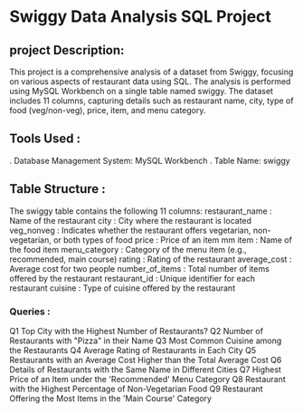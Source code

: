 #  Swiggy Data Analysis SQL Project
## project Description:
 This project is a comprehensive analysis of a dataset from Swiggy, focusing on various aspects of restaurant data using SQL. The analysis is performed using MySQL Workbench on a single table named swiggy. The dataset includes 11 columns, capturing details such as restaurant name, city, type of food (veg/non-veg), price, item, and menu category.
 
## Tools Used :
. Database Management System: MySQL Workbench
. Table Name: swiggy

  ## Table Structure :
The swiggy table contains the following 11 columns:
 restaurant_name : Name of the restaurant
   city          :  City where the restaurant is located
  veg_nonveg     : Indicates whether the restaurant offers vegetarian, non-vegetarian, or both 
                     types of food
   price          :    Price of an item
   mm item        :  Name of the food item
 menu_category    :  Category of the menu item (e.g., recommended, main course)
 rating           :   Rating of the restaurant
 average_cost     :  Average cost for two people
 number_of_items  :  Total number of items offered by the restaurant
 restaurant_id    :  Unique identifier for each restaurant
 cuisine          :  Type of cuisine offered by the restaurant

 ### Queries :
 Q1  Top City with the Highest Number of Restaurants?
 Q2  Number of Restaurants with "Pizza" in their Name
 Q3  Most Common Cuisine among the Restaurants
 Q4  Average Rating of Restaurants in Each City
 Q5  Restaurants with an Average Cost Higher than the Total Average Cost
 Q6 Details of Restaurants with the Same Name in Different Cities
 Q7 Highest Price of an Item under the 'Recommended' Menu Category
 Q8 Restaurant with the Highest Percentage of Non-Vegetarian Food
 Q9 Restaurant Offering the Most Items in the 'Main Course' Category
 

 
 
